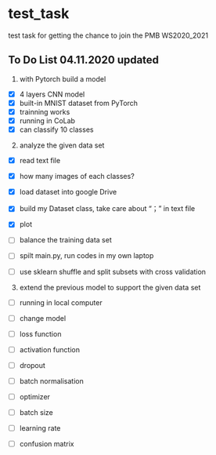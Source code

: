 # test_task
test task for getting the chance to join the PMB WS2020_2021

## To Do List 04.11.2020 updated
1. with Pytorch build a model
* [x] 4 layers CNN model
* [x] built-in MNIST dataset from PyTorch
* [x] trainning works
* [x] running in CoLab
* [x] can classify 10 classes 

2. analyze the given data set
* [x] read text file 
* [x] how many images of each classes?
* [x] load dataset into google Drive
* [x]  build my Dataset class, take care about “；” in text file
* [x] plot
* [ ] balance the training data set
* [ ] spilt main.py, run codes in my own laptop
* [ ] use sklearn shuffle and split subsets with cross validation



3. extend the previous model to support the given data set
* [ ] running in local computer
* [ ] change model 
* [ ] loss function
* [ ] activation function
* [ ] dropout
* [ ] batch normalisation
* [ ] optimizer 
* [ ] batch size
* [ ] learning rate
* [ ] confusion matrix


